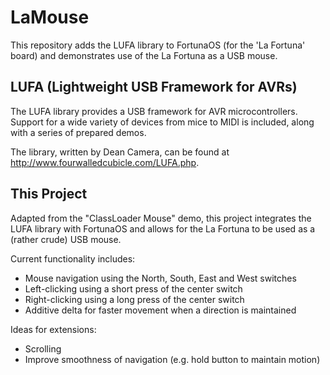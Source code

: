 # LaMouse
This repository adds the LUFA library to FortunaOS (for the 'La Fortuna' board) and demonstrates use of the La Fortuna as a USB mouse.

## LUFA (Lightweight USB Framework for AVRs)
The LUFA library provides a USB framework for AVR microcontrollers. Support for a wide variety of devices from mice to MIDI is included, along with a series of prepared demos.

The library, written by Dean Camera, can be found at http://www.fourwalledcubicle.com/LUFA.php.

## This Project
Adapted from the "ClassLoader Mouse" demo, this project integrates the LUFA library with FortunaOS and allows for the La Fortuna to be used as a (rather crude) USB mouse. 

Current functionality includes:
- Mouse navigation using the North, South, East and West switches
- Left-clicking using a short press of the center switch
- Right-clicking using a long press of the center switch
- Additive delta for faster movement when a direction is maintained

Ideas for extensions:
- Scrolling
- Improve smoothness of navigation (e.g. hold button to maintain motion)


